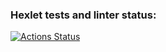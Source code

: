 ### Hexlet tests and linter status:

[![Actions Status](https://github.com/acidmange/layout-designer-project-58/workflows/hexlet-check/badge.svg)](https://github.com/acidmange/layout-designer-project-58/actions)
